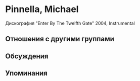 # Pinnella, Michael

Дискография
"Enter By The Twelfth Gate" 2004, Instrumental

## Отношения с другими группами


## Обсуждения


## Упоминания

